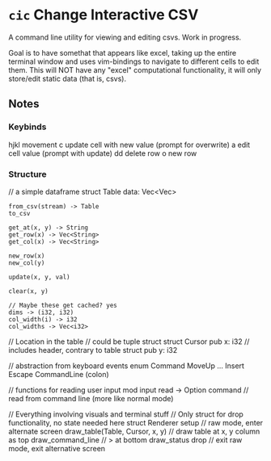 # `cic` Change Interactive CSV

A command line utility for viewing and editing csvs.  Work in progress.

Goal is to have somethat that appears like excel, taking up the entire terminal window and uses vim-bindings to navigate to different cells to edit them.  This will NOT have any "excel" computational functionality, it will only store/edit static data (that is, csvs).

## Notes

### Keybinds

hjkl movement
c update cell with new value (prompt for overwrite)
a edit cell value (prompt with update)
dd delete row
o new row

### Structure

// a simple dataframe
struct Table
    data: Vec<Vec<String>>

    from_csv(stream) -> Table
    to_csv

    get_at(x, y) -> String
    get_row(x) -> Vec<String>
    get_col(x) -> Vec<String>

    new_row(x)
    new_col(y)

    update(x, y, val)

    clear(x, y)

    // Maybe these get cached? yes
    dims -> (i32, i32)
    col_width(i) -> i32
    col_widths -> Vec<i32>


// Location in the table
// could be tuple struct
struct Cursor
    pub x: i32  // includes header, contrary to table struct
    pub y: i32


// abstraction from keyboard events
enum Command
    MoveUp ...
    Insert
    Escape
    CommandLine (colon)


// functions for reading user input
mod input
    read -> Option<Command>
    command                 // read from command line (more like normal mode)


// Everything involving visuals and terminal stuff
// Only struct for drop functionality, no state needed here
struct Renderer
    setup                       // raw mode, enter alternate screen
    draw_table(Table, Cursor, x, y)     // draw table at x, y column as top
    draw_command_line           // > at bottom
    draw_status
    drop                        // exit raw mode, exit alternative screen
